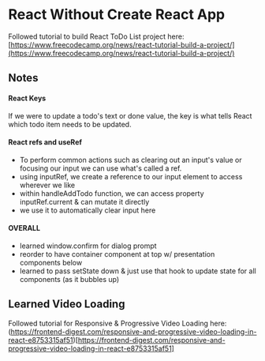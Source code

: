 # React Without Create React App
Followed tutorial to build React ToDo List project here: [https://www.freecodecamp.org/news/react-tutorial-build-a-project/](https://www.freecodecamp.org/news/react-tutorial-build-a-project/)

## Notes
#### React Keys
If we were to update a todo's text or done value, the key is what tells React which todo item needs to be updated.
#### React refs and useRef
- To perform common actions such as clearing out an input's value or focusing our input we can use what's called a ref.
- using inputRef, we create a reference to our input element to access wherever we like
- within handleAddTodo function, we can access property inputRef.current & can mutate it directly
- we use it to automatically clear input here

#### OVERALL
- learned window.confirm for dialog prompt
- reorder to have container component at top w/ presentation components below
- learned to pass setState down & just use that hook to update state for all components (as it bubbles up)


## Learned Video Loading
Followed tutorial for Responsive & Progressive Video Loading here: (https://frontend-digest.com/responsive-and-progressive-video-loading-in-react-e8753315af51)[https://frontend-digest.com/responsive-and-progressive-video-loading-in-react-e8753315af51]